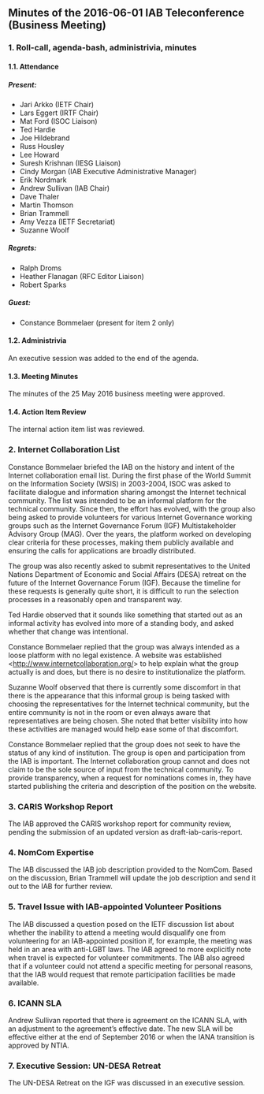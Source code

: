 
Minutes of the 2016-06-01 IAB Teleconference (Business Meeting)
---------------------------------------------------------------


### 1. Roll-call, agenda-bash, administrivia, minutes


#### 1.1. Attendance


##### Present:


* Jari Arkko (IETF Chair)
* Lars Eggert (IRTF Chair)
* Mat Ford (ISOC Liaison)
* Ted Hardie
* Joe Hildebrand
* Russ Housley
* Lee Howard
* Suresh Krishnan (IESG Liaison)
* Cindy Morgan (IAB Executive Administrative Manager)
* Erik Nordmark
* Andrew Sullivan (IAB Chair)
* Dave Thaler
* Martin Thomson
* Brian Trammell
* Amy Vezza (IETF Secretariat)
* Suzanne Woolf


##### Regrets:


* Ralph Droms
* Heather Flanagan (RFC Editor Liaison)
* Robert Sparks


##### Guest:


* Constance Bommelaer (present for item 2 only)


#### 1.2. Administrivia


An executive session was added to the end of the agenda.


#### 1.3. Meeting Minutes


The minutes of the 25 May 2016 business meeting were approved.


#### 1.4. Action Item Review


The internal action item list was reviewed.


### 2. Internet Collaboration List


Constance Bommelaer briefed the IAB on the history and intent of the Internet collaboration email list. During the first phase of the World Summit on the Information Society (WSIS) in 2003-2004, ISOC was asked to facilitate dialogue and information sharing amongst the Internet technical community. The list was intended to be an informal platform for the technical community. Since then, the effort has evolved, with the group also being asked to provide volunteers for various Internet Governance working groups such as the Internet Governance Forum (IGF) Multistakeholder Advisory Group (MAG). Over the years, the platform worked on developing clear criteria for these processes, making them publicly available and ensuring the calls for applications are broadly distributed.


The group was also recently asked to submit representatives to the United Nations Department of Economic and Social Affairs (DESA) retreat on the future of the Internet Governance Forum (IGF). Because the timeline for these requests is generally quite short, it is difficult to run the selection processes in a reasonably open and transparent way.


Ted Hardie observed that it sounds like something that started out as an informal activity has evolved into more of a standing body, and asked whether that change was intentional.


Constance Bommelaer replied that the group was always intended as a loose platform with no legal existence. A website was established <<http://www.internetcollaboration.org/>> to help explain what the group actually is and does, but there is no desire to institutionalize the platform.


Suzanne Woolf observed that there is currently some discomfort in that there is the appearance that this informal group is being tasked with choosing the representatives for the Internet technical community, but the entire community is not in the room or even always aware that representatives are being chosen. She noted that better visibility into how these activities are managed would help ease some of that discomfort.


Constance Bommelaer replied that the group does not seek to have the status of any kind of institution. The group is open and participation from the IAB is important. The Internet collaboration group cannot and does not claim to be the sole source of input from the technical community. To provide transparency, when a request for nominations comes in, they have started publishing the criteria and description of the position on the website.


### 3. CARIS Workshop Report


The IAB approved the CARIS workshop report for community review, pending the submission of an updated version as draft-iab-caris-report.


### 4. NomCom Expertise


The IAB discussed the IAB job description provided to the NomCom. Based on the discussion, Brian Trammell will update the job description and send it out to the IAB for further review.


### 5. Travel Issue with IAB-appointed Volunteer Positions


The IAB discussed a question posed on the IETF discussion list about whether the inability to attend a meeting would disqualify one from volunteering for an IAB-appointed position if, for example, the meeting was held in an area with anti-LGBT laws. The IAB agreed to more explicitly note when travel is expected for volunteer commitments. The IAB also agreed that if a volunteer could not attend a specific meeting for personal reasons, that the IAB would request that remote participation facilities be made available.


### 6. ICANN SLA


Andrew Sullivan reported that there is agreement on the ICANN SLA, with an adjustment to the agreement’s effective date. The new SLA will be effective either at the end of September 2016 or when the IANA transition is approved by NTIA.


### 7. Executive Session: UN-DESA Retreat


The UN-DESA Retreat on the IGF was discussed in an executive session.


